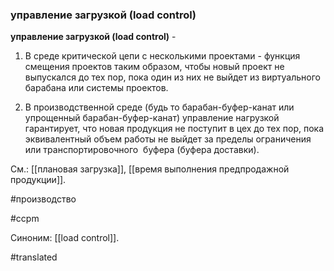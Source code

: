 ### управление загрузкой (load control)

**управление загрузкой (load control)** -

1. В среде критической цепи с несколькими проектами - функция смещения проектов таким образом, чтобы новый проект не выпускался до тех пор, пока один из них не выйдет из виртуального барабана или системы проектов.

2. В производственной среде (будь то барабан-буфер-канат или упрощенный барабан-буфер-канат) управление нагрузкой гарантирует, что новая продукция не поступит в цех до тех пор, пока эквивалентный объем работы не выйдет за пределы ограничения или транспортировочного  буфера (буфера доставки).

См.: [[плановая загрузка]], [[время выполнения предпродажной продукции]].

#производство

#ccpm

Синоним: [[load control]].

#translated
